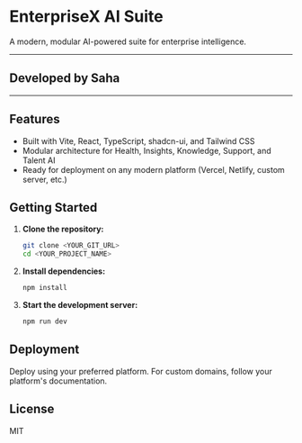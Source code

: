 # EnterpriseX AI Suite

A modern, modular AI-powered suite for enterprise intelligence.

---

## Developed by Saha

---

## Features
- Built with Vite, React, TypeScript, shadcn-ui, and Tailwind CSS
- Modular architecture for Health, Insights, Knowledge, Support, and Talent AI
- Ready for deployment on any modern platform (Vercel, Netlify, custom server, etc.)

## Getting Started

1. **Clone the repository:**
   ```sh
   git clone <YOUR_GIT_URL>
   cd <YOUR_PROJECT_NAME>
   ```
2. **Install dependencies:**
   ```sh
   npm install
   ```
3. **Start the development server:**
   ```sh
   npm run dev
   ```

## Deployment
Deploy using your preferred platform. For custom domains, follow your platform's documentation.

## License
MIT
